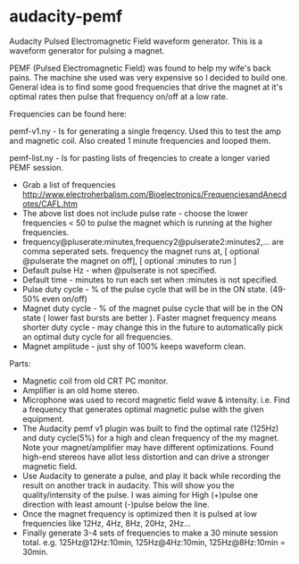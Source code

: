 # audacity-pemf
Audacity Pulsed Electromagnetic Field waveform generator.  This is a waveform generator for pulsing a magnet.


PEMF (Pulsed Electromagnetic Field) was found to help my wife's back pains.  The machine she used was very expensive so I decided to build one.  General idea is to find some good frequencies that drive the magnet at it's optimal rates then pulse that frequency on/off at a low rate.

Frequencies can be found here:


pemf-v1.ny - Is for generating a single freqency.  Used this to test the amp and magnetic coil.  Also created 1 minute frequencies and looped them.

pemf-list.ny - Is for pasting lists of freqencies to create a longer varied PEMF session.
 - Grab a list of frequencies http://www.electroherbalism.com/Bioelectronics/FrequenciesandAnecdotes/CAFL.htm
 - The above list does not include pulse rate - choose the lower frequencies < 50 to pulse the magnet which is running at the higher frequencies.
 - frequency@pluserate:minutes,frequency2@pulserate2:minutes2,... are comma seperated sets.  frequency the magnet runs at, [ optional @pulserate the magnet on off], [ optional :minutes to run ]
 - Default pulse Hz - when @pulserate is not specified.
 - Default time - minutes to run each set when :minutes is not specified.
 - Pulse duty cycle - % of the pulse cycle that will be in the ON state. (49-50% even on/off)
 - Magnet duty cycle - % of the magnet pulse cycle that will be in the ON state ( lower fast bursts are better ).  Faster magnet frequency means shorter duty cycle - may change this in the future to automatically pick an optimal duty cycle for all frequencies.
 - Magnet amplitude - just shy of 100% keeps waveform clean.

Parts:
 - Magnetic coil from old CRT PC monitor.
 - Amplifier is an old home stereo.
 - Microphone was used to record magnetic field wave & intensity. i.e. Find a frequency that generates optimal magnetic pulse with the given equipment.
 - The Audacity pemf v1 plugin was built to find the optimal rate (125Hz) and duty cycle(5%) for a high and clean frequency of the my magnet.  Note your magnet/amplifier may have different optimizations.  Found high-end stereos have allot less distortion and can drive a stronger magnetic field.
 - Use Audacity to generate a pulse, and play it back while recording the result on another track in audacity.  This will show you the quality/intensity of the pulse.  I was aiming for High (+)pulse one direction with least amount (-)pulse below the line.
 - Once the magnet frequency is optimized then it is pulsed at low frequencies like 12Hz, 4Hz, 8Hz, 20Hz, 2Hz...
 - Finally generate 3-4 sets of frequencies to make a 30 minute session total. e.g. 125Hz@12Hz:10min, 125Hz@4Hz:10min, 125Hz@8Hz:10min = 30min.
